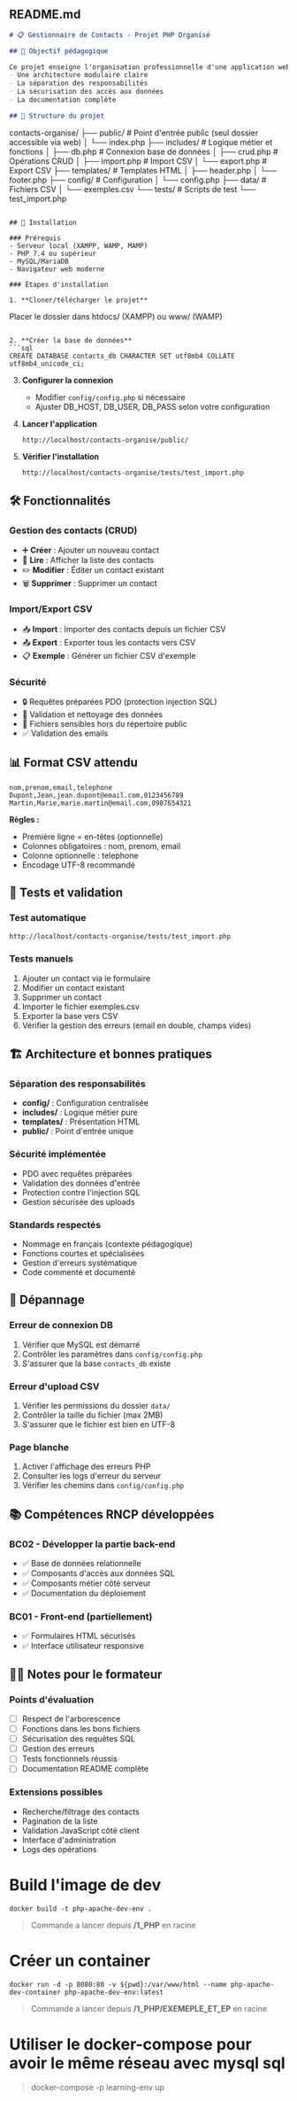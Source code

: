 ## README.md
```markdown
# 📋 Gestionnaire de Contacts - Projet PHP Organisé

## 🎯 Objectif pédagogique

Ce projet enseigne l'organisation professionnelle d'une application web PHP en utilisant :
- Une architecture modulaire claire
- La séparation des responsabilités
- La sécurisation des accès aux données
- La documentation complète

## 📁 Structure du projet

```
contacts-organise/
├── public/           # Point d'entrée public (seul dossier accessible via web)
│   └── index.php
├── includes/         # Logique métier et fonctions
│   ├── db.php        # Connexion base de données
│   ├── crud.php      # Opérations CRUD
│   ├── import.php    # Import CSV
│   └── export.php    # Export CSV
├── templates/        # Templates HTML
│   ├── header.php
│   └── footer.php
├── config/          # Configuration
│   └── config.php
├── data/            # Fichiers CSV
│   └── exemples.csv
└── tests/           # Scripts de test
    └── test_import.php
```

## 🚀 Installation

### Prérequis
- Serveur local (XAMPP, WAMP, MAMP)
- PHP 7.4 ou supérieur
- MySQL/MariaDB
- Navigateur web moderne

### Étapes d'installation

1. **Cloner/télécharger le projet**
   ```
   Placer le dossier dans htdocs/ (XAMPP) ou www/ (WAMP)
   ```

2. **Créer la base de données**
   ```sql
   CREATE DATABASE contacts_db CHARACTER SET utf8mb4 COLLATE utf8mb4_unicode_ci;
   ```

3. **Configurer la connexion**
   - Modifier `config/config.php` si nécessaire
   - Ajuster DB_HOST, DB_USER, DB_PASS selon votre configuration

4. **Lancer l'application**
   ```
   http://localhost/contacts-organise/public/
   ```

5. **Vérifier l'installation**
   ```
   http://localhost/contacts-organise/tests/test_import.php
   ```

## 🛠️ Fonctionnalités

### Gestion des contacts (CRUD)
- ➕ **Créer** : Ajouter un nouveau contact
- 👀 **Lire** : Afficher la liste des contacts
- ✏️ **Modifier** : Éditer un contact existant
- 🗑️ **Supprimer** : Supprimer un contact

### Import/Export CSV
- 📥 **Import** : Importer des contacts depuis un fichier CSV
- 📤 **Export** : Exporter tous les contacts vers CSV
- 📋 **Exemple** : Générer un fichier CSV d'exemple

### Sécurité
- 🔒 Requêtes préparées PDO (protection injection SQL)
- 🧹 Validation et nettoyage des données
- 📁 Fichiers sensibles hors du répertoire public
- ✅ Validation des emails

## 📊 Format CSV attendu

```csv
nom,prenom,email,telephone
Dupont,Jean,jean.dupont@email.com,0123456789
Martin,Marie,marie.martin@email.com,0987654321
```

**Règles :**
- Première ligne = en-têtes (optionnelle)
- Colonnes obligatoires : nom, prenom, email
- Colonne optionnelle : telephone
- Encodage UTF-8 recommandé

## 🧪 Tests et validation

### Test automatique
```bash
http://localhost/contacts-organise/tests/test_import.php
```

### Tests manuels
1. Ajouter un contact via le formulaire
2. Modifier un contact existant
3. Supprimer un contact
4. Importer le fichier exemples.csv
5. Exporter la base vers CSV
6. Vérifier la gestion des erreurs (email en double, champs vides)

## 🏗️ Architecture et bonnes pratiques

### Séparation des responsabilités
- **config/** : Configuration centralisée
- **includes/** : Logique métier pure
- **templates/** : Présentation HTML
- **public/** : Point d'entrée unique

### Sécurité implémentée
- PDO avec requêtes préparées
- Validation des données d'entrée
- Protection contre l'injection SQL
- Gestion sécurisée des uploads

### Standards respectés
- Nommage en français (contexte pédagogique)
- Fonctions courtes et spécialisées
- Gestion d'erreurs systématique
- Code commenté et documenté

## 🐛 Dépannage

### Erreur de connexion DB
1. Vérifier que MySQL est démarré
2. Contrôler les paramètres dans `config/config.php`
3. S'assurer que la base `contacts_db` existe

### Erreur d'upload CSV
1. Vérifier les permissions du dossier `data/`
2. Contrôler la taille du fichier (max 2MB)
3. S'assurer que le fichier est bien en UTF-8

### Page blanche
1. Activer l'affichage des erreurs PHP
2. Consulter les logs d'erreur du serveur
3. Vérifier les chemins dans `config/config.php`

## 📚 Compétences RNCP développées

### BC02 - Développer la partie back-end
- ✅ Base de données relationnelle
- ✅ Composants d'accès aux données SQL
- ✅ Composants métier côté serveur
- ✅ Documentation du déploiement

### BC01 - Front-end (partiellement)
- ✅ Formulaires HTML sécurisés
- ✅ Interface utilisateur responsive

## 👨‍🏫 Notes pour le formateur

### Points d'évaluation
- [ ] Respect de l'arborescence
- [ ] Fonctions dans les bons fichiers
- [ ] Sécurisation des requêtes SQL
- [ ] Gestion des erreurs
- [ ] Tests fonctionnels réussis
- [ ] Documentation README complète

### Extensions possibles
- Recherche/filtrage des contacts
- Pagination de la liste
- Validation JavaScript côté client
- Interface d'administration
- Logs des opérations

# Build l'image de dev
`docker build -t php-apache-dev-env .`
> Commande a lancer depuis **/1_PHP** en racine
# Créer un container
`docker run -d -p 8080:80 -v ${pwd}:/var/www/html --name php-apache-dev-container php-apache-dev-env:latest`
> Commande a lancer depuis **/1_PHP/EXEMEPLE_ET_EP** en racine


# Utiliser le docker-compose pour avoir le même réseau avec mysql sql 
> docker-compose -p learning-env up